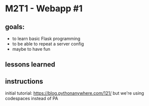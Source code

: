 # M2T1 - Webapp #1

## goals:
- to learn basic Flask programming
- to be able to repeat a server config
- maybe to have fun

## lessons learned

## instructions
initial tutorial: https://blog.pythonanywhere.com/121/
but we're using codespaces instead of PA

